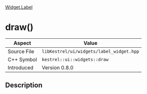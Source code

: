 [Widget.Label](index)
# draw()
| Aspect | Value |
| --- | --- |
| Source File | `libKestrel/ui/widgets/label_widget.hpp` |
| C++ Symbol | `kestrel::ui::widgets::draw` |
| Introduced | Version 0.8.0 |
## Description

